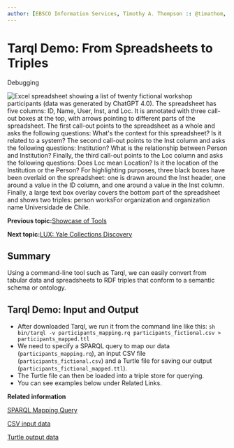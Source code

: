 ```yaml
---
author: [EBSCO Information Services, Timothy A. Thompson :: @timathom, @timathom@indieweb.social, timothy.thompson@yale.edu]
---
```


# Tarql Demo: From Spreadsheets to Triples

Debugging

![Excel spreadsheet showing a list of twenty fictional workshop participants (data was generated by ChatGPT 4.0). The spreadsheet has five columns: ID, Name, User, Inst, and Loc. It is annotated with three call-out boxes at the top, with arrows pointing to different parts of the spreadsheet. The first call-out points to the spreadsheet as a whole and asks the following questions: What's the context for this spreadsheet? Is it related to a system? The second call-out points to the Inst column and asks the following questions: Institution? What is the relationship between Person and Institution? Finally, the third call-out points to the Loc column and asks the following questions: Does Loc mean Location? Is it the location of the Institution or the Person? For highlighting purposes, three black boxes have been overlaid on the spreadsheet: one is drawn around the Inst header, one around a value in the ID column, and one around a value in the Inst column. Finally, a large text box overlay covers the bottom part of the spreadsheet and shows two triples: person worksFor organization and organization name Universidade de Chile.](../../submaps/../img/tools/from_spreadsheets_to_triples.svg "From Spreadsheets to Triples")

**Previous topic:**[Showcase of Tools](../../day_2/lesson_1/showcase_of_tools.md)

**Next topic:**[LUX: Yale Collections Discovery](../../day_2/lesson_2/lux_yale_collections_discovery.md)

## Summary

Using a command-line tool such as Tarql, we can easily convert from tabular data and spreadsheets to RDF triples that conform to a semantic schema or ontology.

## Tarql Demo: Input and Output

-   After downloaded Tarql, we run it from the command line like this: `sh bin/tarql -v participants_mapping.rq participants_fictional.csv > participants_mapped.ttl`
-   We need to specify a SPARQL query to map our data \(`participants_mapping.rq`\), an input CSV file \(`participants_fictional.csv`\) and a Turtle file for saving our output \(`participants_fictional_mapped.ttl`\).
-   The Turtle file can then be loaded into a triple store for querying.
-   You can see examples below under Related Links.

**Related information**  


[SPARQL Mapping Query](../../resources/code/participants_mapping.rq)

[CSV input data](../../resources/data/participants_fictional.csv)

[Turtle output data](../../resources/data/participants_fictional_mapped.ttl)

